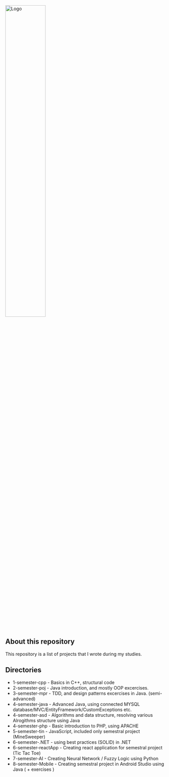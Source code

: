 <img src="http://apgcglz.cluster028.hosting.ovh.net/github/university/pjait.png" alt="Logo" width="50%" height="auto">

## About this repository
This repository is a list of projects that I wrote during my studies.  

## Directories

- 1-semester-cpp - Basics in C++, structural code
- 2-semester-poj - Java introduction, and mostly OOP excercises.  
- 3-semester-mpr - TDD, and design patterns excercises in Java. (semi-advanced)
- 4-semester-java - Advanced Java, using connected MYSQL database/MVC/EntityFramework/CustomExceptions etc.
- 4-semester-asd - Algorithms and data structure, resolving various Alrogithms structure using Java
- 4-semester-php - Basic introduction to PHP, using APACHE
- 5-semester-tin - JavaScript, included only semestral project (MineSweeper)
- 6-semester-.NET - using best practices (SOLID) in .NET
- 6-semester-reactApp - Creating react application for semestral project (Tic Tac Toe)
- 7-semester-AI - Creating Neural Network / Fuzzy Logic using Python
- 8-semester-Mobile - Creating semestral project in Android Studio using Java ( + exercises )
  
